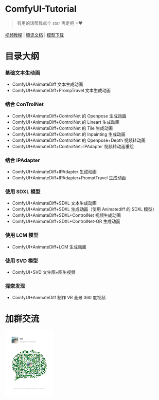 # ComfyUI-Tutorial

> 有用的话帮我点个 star 再走吧 ⭐️❤️

[视频教程](https://space.bilibili.com/286105945/channel/collectiondetail?sid=1819119) | [腾讯文档](https://docs.qq.com/doc/DSkdOZmJxTEFSTFJY) | [模型下载](https://zhuzhukeji.cn/zhuxia)

# 目录大纲

### 基础文本生动画

- ComfyUI+AnimateDiff 文本生成动画
- ComfyUI+AnimateDiff+PrompTravel 文本生成动画

### 结合 ConTrolNet

- ComfyUI+AnimateDiff+ControlNet 的 Openpose 生成动画
- ComfyUI+AnimateDiff+ControlNet 的 Lineart 生成动画
- ComfyUI+AnimateDiff+ControlNet 的 Tile 生成动画
- ComfyUI+AnimateDiff+ControlNet 的 Inpainting 生成动画
- ComfyUI+AnimateDiff+ControlNet 的 Openpose+Depth 视频转动画
- ComfyUI+AnimateDiff+ControlNet+IPAdapter 视频转动画重绘

### 结合 IPAdapter

- ComfyUI+AnimateDiff+IPAdapter 生成动画
- ComfyUI+AnimateDiff+IPAdapter+PromptTravel 生成动画

### 使用 SDXL 模型

- ComfyUI+AnimateDiff+SDXL 文本生成动画
- ComfyUI+AnimateDiff+SDXL 生成动画（使用 Animatediff 的 SDXL 模型）
- ComfyUI+AnimateDiff+SDXL+ControlNet 视频生成动画
- ComfyUI+AnimateDiff+SDXL+ControlNet-QR 生成动画

### 使用 LCM 模型

- ComfyUI+AnimateDiff+LCM 生成动画

### 使用 SVD 模型

- ComfyUI+SVD 文生图+图生视频

### 探索发现

- ComfyUI+AnimateDiff 制作 VR 全景 360 度视频

# 加群交流

<img width="160" src="./wechat.jpg"/>
